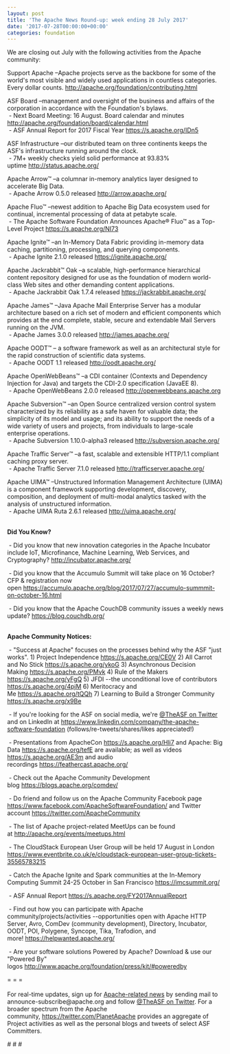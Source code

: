 ```yaml
---
layout: post
title: 'The Apache News Round-up: week ending 28 July 2017'
date: '2017-07-28T00:00:00+00:00'
categories: foundation
---
```

<p>We are closing out July with the following activities from the Apache community:</p> 
  <p>Support Apache&nbsp;–Apache projects serve as the backbone for some of the world's most visible and widely used applications in countless categories. Every dollar counts. <a href="http://apache.org/foundation/contributing.html">http://apache.org/foundation/contributing.html</a></p> 
  <div> 
    <p>ASF Board –management and oversight of the business and affairs of the corporation in accordance with the Foundation's bylaws.<br />&nbsp;- Next Board Meeting: 16 August. Board calendar and minutes <a href="http://apache.org/foundation/board/calendar.html">http://apache.org/foundation/board/calendar.html</a><br />&nbsp;- ASF Annual Report for 2017 Fiscal Year&nbsp;<a href="https://s.apache.org/IDn5">https://s.apache.org/IDn5</a></p> 
    <p>ASF Infrastructure –our distributed team on three continents keeps the ASF's infrastructure running around the clock.<br />&nbsp;- 7M+ weekly checks yield solid performance at 93.83% uptime&nbsp;<a href="http://status.apache.org/">http://status.apache.org/</a> </p> 
  </div> 
  <div> 
    <p>Apache Arrow™ –a columnar in-memory analytics layer designed to accelerate Big Data.<br />&nbsp;- Apache Arrow 0.5.0 released&nbsp;<a href="http://arrow.apache.org/">http://arrow.apache.org/</a></p> 
    <p>Apache Fluo™ –newest addition to Apache Big Data ecosystem used for continual, incremental processing of data at petabyte scale.<br />&nbsp;- The Apache Software Foundation Announces Apache® Fluo™ as a Top-Level Project <a href="https://s.apache.org/NI73">https://s.apache.org/NI73</a></p> 
    <p>Apache Ignite™ –an In-Memory Data Fabric providing in-memory data caching, partitioning, processing, and querying components.<br />&nbsp;- Apache Ignite 2.1.0 released&nbsp;<a href="https://ignite.apache.org/">https://ignite.apache.org/</a></p> 
    <p>Apache Jackrabbit™ Oak –a scalable, high-performance hierarchical content repository designed for use as the foundation of modern world-class Web sites and other demanding content applications.<br />&nbsp;- Apache Jackrabbit Oak 1.7.4 released&nbsp;<a href="https://jackrabbit.apache.org/">https://jackrabbit.apache.org/</a></p> 
    <p>Apache James™ –Java Apache Mail Enterprise Server has a modular architecture based on a rich set of modern and efficient components which provides at the end complete, stable, secure and extendable Mail Servers running on the JVM.<br />&nbsp;- Apache James 3.0.0 released&nbsp;<a href="http://james.apache.org/">http://james.apache.org/</a></p> 
    <p>Apache OODT™ – a software framework as well as an architectural style for the rapid construction of scientific data systems.<br />&nbsp;- Apache OODT 1.1 released&nbsp;<a href="http://oodt.apache.org/">http://oodt.apache.org/</a></p> 
    <p>Apache OpenWebBeans™ –a CDI container (Contexts and Dependency Injection for Java) and targets the CDI-2.0 specification (JavaEE 8).<br />&nbsp;- Apache OpenWebBeans 2.0.0 released&nbsp;<a href="http://openwebbeans.apache.org/">http://openwebbeans.apache.org</a></p> 
    <p>Apache Subversion™ –an Open Source centralized version control system characterized by its reliability as a safe haven for valuable data; the simplicity of its model and usage; and its ability to support the needs of a wide variety of users and projects, from individuals to large-scale enterprise operations.<br />&nbsp;- Apache Subversion 1.10.0-alpha3 released <a href="http://subversion.apache.org/">http://subversion.apache.org/</a> </p> 
    <p>Apache Traffic Server™ –a&nbsp;fast, scalable and extensible HTTP/1.1 compliant caching proxy server.<br />&nbsp;- Apache Traffic Server 7.1.0 released&nbsp;<a href="http://trafficserver.apache.org/">http://trafficserver.apache.org/</a></p> 
    <p>Apache UIMA™ –Unstructured Information Management Architecture (UIMA) is a component framework supporting development, discovery, composition, and deployment of multi-modal analytics tasked with the analysis of unstructured information.<br />&nbsp;-&nbsp;Apache UIMA Ruta 2.6.1 released&nbsp;<a href="http://uima.apache.org/">http://uima.apache.org/</a></p> 
    <p><strong><br />Did You Know?</strong></p> 
    <p>&nbsp;- Did you know that new innovation categories in the Apache Incubator include IoT, Microfinance, Machine Learning, Web Services, and Cryptography?&nbsp;<a href="http://incubator.apache.org/">http://incubator.apache.org/</a></p> 
    <p>&nbsp;- Did you know that the Accumulo Summit will take place on 16 October? CFP &amp; registration now open&nbsp;<a href="https://accumulo.apache.org/blog/2017/07/27/accumulo-summmit-on-october-16.html">https://accumulo.apache.org/blog/2017/07/27/accumulo-summmit-on-october-16.html</a></p> 
    <p>&nbsp;- Did you know that the Apache CouchDB community issues a weekly news update?&nbsp;<a href="https://blog.couchdb.org/">https://blog.couchdb.org/</a><br /><br /></p> 
  </div> 
  <div> 
    <p><strong>Apache Community Notices:</strong></p> 
  </div> 
  <div> 
    <p>&nbsp;- &quot;Success at Apache&quot; focuses on the processes behind why the ASF &quot;just works&quot;. 1) Project Independence <a href="https://s.apache.org/CE0V">https://s.apache.org/CE0V</a>&nbsp;2) All Carrot and No Stick&nbsp;<a href="https://s.apache.org/ykoG">https://s.apache.org/ykoG</a>&nbsp;3)&nbsp;Asynchronous Decision Making&nbsp;<a href="https://s.apache.org/PMvk">https://s.apache.org/PMvk</a>&nbsp;4)&nbsp;Rule of the Makers <a href="https://s.apache.org/yFgQ">https://s.apache.org/yFgQ</a>&nbsp;5) JFDI --the unconditional love of contributors <a href="https://s.apache.org/4pjM">https://s.apache.org/4pjM</a>&nbsp;6) Meritocracy and Me&nbsp;<a href="https://s.apache.org/tQQh">https://s.apache.org/tQQh</a>&nbsp;7)&nbsp;Learning to Build a Stronger Community <a href="https://s.apache.org/x9Be">https://s.apache.org/x9Be</a></p> 
    <p>&nbsp;- If you're looking for the ASF on social media, we're <a href="https://twitter.com/TheASF">@TheASF on Twitter</a> and on LinkedIn at&nbsp;<a href="https://www.linkedin.com/company/the-apache-software-foundation">https://www.linkedin.com/company/the-apache-software-foundation</a>&nbsp;(follows/re-tweets/shares/likes appreciated!)</p>&nbsp;- Presentations from ApacheCon&nbsp;<a href="https://s.apache.org/Hli7">https://s.apache.org/Hli7</a>&nbsp;and Apache: Big Data&nbsp;<a href="https://s.apache.org/tefE">https://s.apache.org/tefE</a>&nbsp;are available; as well as videos <a href="https://s.apache.org/AE3m">https://s.apache.org/AE3m</a>&nbsp;and audio recordings&nbsp;<a href="https://feathercast.apache.org/">https://feathercast.apache.org/</a> 
    <p>&nbsp;- Check out the Apache Community Development blog&nbsp;<a href="https://blogs.apache.org/comdev/">https://blogs.apache.org/comdev/</a></p> 
    <p>&nbsp;- Do friend and follow us on the Apache Community Facebook page <a href="https://www.facebook.com/ApacheSoftwareFoundation/">https://www.facebook.com/ApacheSoftwareFoundation/</a>&nbsp;and Twitter account <a href="https://twitter.com/ApacheCommunity">https://twitter.com/ApacheCommunity</a></p> 
    <p>&nbsp;- The list of Apache project-related MeetUps can be found at&nbsp;<a href="http://apache.org/events/meetups.html">http://apache.org/events/meetups.html</a></p> 
    <p>&nbsp;- The CloudStack European User Group will be held 17 August in London <a href="https://www.eventbrite.co.uk/e/cloudstack-european-user-group-tickets-35565783215">https://www.eventbrite.co.uk/e/cloudstack-european-user-group-tickets-35565783215</a></p> 
    <p>&nbsp;- Catch the Apache Ignite and Spark communities at the In-Memory Computing Summit 24-25 October in San Francisco&nbsp;<a href="https://imcsummit.org/">https://imcsummit.org/</a></p> 
    <p>&nbsp;- ASF Annual Report&nbsp;<a href="https://s.apache.org/FY2017AnnualReport">https://s.apache.org/FY2017AnnualReport</a></p> 
    <div> 
      <p>&nbsp;- Find out how you can participate with Apache community/projects/activities --opportunities open with&nbsp;Apache HTTP Server,&nbsp;Avro, ComDev (community development), Directory, Incubator, OODT, POI, Polygene, Syncope, Tika, Trafodion, and more!&nbsp;<a href="https://helpwanted.apache.org/">https://helpwanted.apache.org/</a></p> 
    </div> 
    <p>&nbsp;- Are your software solutions Powered by Apache? Download &amp; use our &quot;Powered By&quot; logos&nbsp;<a href="http://www.apache.org/foundation/press/kit/#poweredby">http://www.apache.org/foundation/press/kit/#poweredby</a></p> 
    <div>= = =</div> 
    <div><br /></div> 
    <div>For real-time updates, sign up for <a href="http://apache.org/foundation/mailinglists.html#foundation-announce">Apache-related news</a> by sending mail to announce-subscribe@apache.org and follow <a href="https://twitter.com/TheASF">@TheASF on Twitter</a>. For a broader spectrum from the Apache community,&nbsp;<a href="http://s.apache.org/landsend">https://twitter.com/PlanetApache</a> provides an aggregate of Project activities as well as the personal blogs and tweets of select ASF Committers.</div> 
  </div> 
  <p># # #</p>
